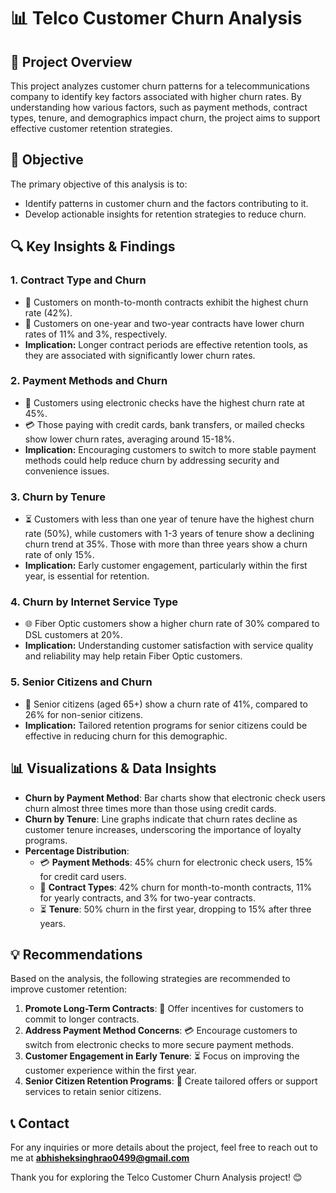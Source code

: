 # 📊 Telco Customer Churn Analysis

## 📝 Project Overview
This project analyzes customer churn patterns for a telecommunications company to identify key factors associated with higher churn rates. By understanding how various factors, such as payment methods, contract types, tenure, and demographics impact churn, the project aims to support effective customer retention strategies.

## 🎯 Objective
The primary objective of this analysis is to:
- Identify patterns in customer churn and the factors contributing to it.
- Develop actionable insights for retention strategies to reduce churn.

## 🔍 Key Insights & Findings

### 1. **Contract Type and Churn**
   - 📅 Customers on month-to-month contracts exhibit the highest churn rate (42%).
   - 📅 Customers on one-year and two-year contracts have lower churn rates of 11% and 3%, respectively.
   - **Implication:** Longer contract periods are effective retention tools, as they are associated with significantly lower churn rates.

### 2. **Payment Methods and Churn**
   - 💸 Customers using electronic checks have the highest churn rate at 45%.
   - 💳 Those paying with credit cards, bank transfers, or mailed checks show lower churn rates, averaging around 15-18%.
   - **Implication:** Encouraging customers to switch to more stable payment methods could help reduce churn by addressing security and convenience issues.

### 3. **Churn by Tenure**
   - ⏳ Customers with less than one year of tenure have the highest churn rate (50%), while customers with 1-3 years of tenure show a declining churn trend at 35%. Those with more than three years show a churn rate of only 15%.
   - **Implication:** Early customer engagement, particularly within the first year, is essential for retention.

### 4. **Churn by Internet Service Type**
   - 🌐 Fiber Optic customers show a higher churn rate of 30% compared to DSL customers at 20%.
   - **Implication:** Understanding customer satisfaction with service quality and reliability may help retain Fiber Optic customers.

### 5. **Senior Citizens and Churn**
   - 👴 Senior citizens (aged 65+) show a churn rate of 41%, compared to 26% for non-senior citizens.
   - **Implication:** Tailored retention programs for senior citizens could be effective in reducing churn for this demographic.

## 📊 Visualizations & Data Insights
- **Churn by Payment Method**: Bar charts show that electronic check users churn almost three times more than those using credit cards.
- **Churn by Tenure**: Line graphs indicate that churn rates decline as customer tenure increases, underscoring the importance of loyalty programs.
- **Percentage Distribution**:
  - 💳 **Payment Methods**: 45% churn for electronic check users, 15% for credit card users.
  - 📅 **Contract Types**: 42% churn for month-to-month contracts, 11% for yearly contracts, and 3% for two-year contracts.
  - ⏳ **Tenure**: 50% churn in the first year, dropping to 15% after three years.

## 💡 Recommendations
Based on the analysis, the following strategies are recommended to improve customer retention:
1. **Promote Long-Term Contracts**: 📅 Offer incentives for customers to commit to longer contracts.
2. **Address Payment Method Concerns**: 💳 Encourage customers to switch from electronic checks to more secure payment methods.
3. **Customer Engagement in Early Tenure**: ⏳ Focus on improving the customer experience within the first year.
4. **Senior Citizen Retention Programs**: 👴 Create tailored offers or support services to retain senior citizens.

## 📞 Contact
For any inquiries or more details about the project, feel free to reach out to me at **abhisheksinghrao0499@gmail.com**

Thank you for exploring the Telco Customer Churn Analysis project! 😊
